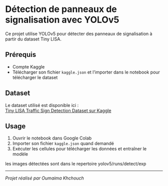 # Détection de panneaux de signalisation avec YOLOv5

Ce projet utilise YOLOv5 pour détecter des panneaux de signalisation à partir du dataset Tiny LISA.



## Prérequis

- Compte Kaggle
- Télécharger son fichier `kaggle.json` et l’importer dans le notebook pour télécharger le dataset

## Dataset

Le dataset utilisé est disponible ici :  
[Tiny LISA Traffic Sign Detection Dataset sur Kaggle](https://www.kaggle.com/datasets/mmontiel/tiny-lisa-traffic-sign-detection-dataset)

## Usage

1. Ouvrir le notebook dans Google Colab  
2. Importer son fichier `kaggle.json` quand demandé  
3. Exécuter les cellules pour télécharger les données et entraîner le modèle  

les images détectées sont dans le repertoire yolov5/runs/detect/exp



---

*Projet réalisé par Oumaima Khchouch*
